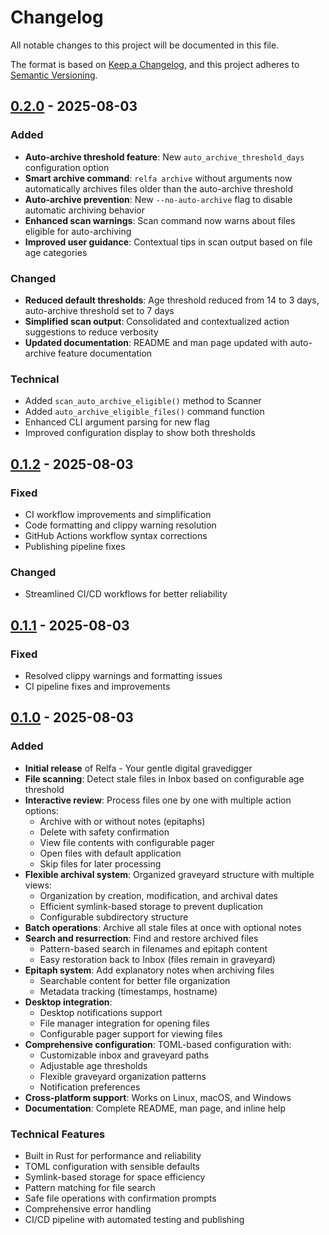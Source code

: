 # Changelog

All notable changes to this project will be documented in this file.

The format is based on [Keep a Changelog](https://keepachangelog.com/en/1.0.0/),
and this project adheres to [Semantic Versioning](https://semver.org/spec/v2.0.0.html).

## [0.2.0] - 2025-08-03

### Added
- **Auto-archive threshold feature**: New `auto_archive_threshold_days` configuration option
- **Smart archive command**: `relfa archive` without arguments now automatically archives files older than the auto-archive threshold
- **Auto-archive prevention**: New `--no-auto-archive` flag to disable automatic archiving behavior
- **Enhanced scan warnings**: Scan command now warns about files eligible for auto-archiving
- **Improved user guidance**: Contextual tips in scan output based on file age categories

### Changed
- **Reduced default thresholds**: Age threshold reduced from 14 to 3 days, auto-archive threshold set to 7 days
- **Simplified scan output**: Consolidated and contextualized action suggestions to reduce verbosity
- **Updated documentation**: README and man page updated with auto-archive feature documentation

### Technical
- Added `scan_auto_archive_eligible()` method to Scanner
- Added `auto_archive_eligible_files()` command function
- Enhanced CLI argument parsing for new flag
- Improved configuration display to show both thresholds

## [0.1.2] - 2025-08-03

### Fixed
- CI workflow improvements and simplification
- Code formatting and clippy warning resolution
- GitHub Actions workflow syntax corrections
- Publishing pipeline fixes

### Changed
- Streamlined CI/CD workflows for better reliability

## [0.1.1] - 2025-08-03

### Fixed
- Resolved clippy warnings and formatting issues
- CI pipeline fixes and improvements

## [0.1.0] - 2025-08-03

### Added
- **Initial release** of Relfa - Your gentle digital gravedigger
- **File scanning**: Detect stale files in Inbox based on configurable age threshold
- **Interactive review**: Process files one by one with multiple action options:
  - Archive with or without notes (epitaphs)
  - Delete with safety confirmation
  - View file contents with configurable pager
  - Open files with default application
  - Skip files for later processing
- **Flexible archival system**: Organized graveyard structure with multiple views:
  - Organization by creation, modification, and archival dates
  - Efficient symlink-based storage to prevent duplication
  - Configurable subdirectory structure
- **Batch operations**: Archive all stale files at once with optional notes
- **Search and resurrection**: Find and restore archived files
  - Pattern-based search in filenames and epitaph content
  - Easy restoration back to Inbox (files remain in graveyard)
- **Epitaph system**: Add explanatory notes when archiving files
  - Searchable content for better file organization
  - Metadata tracking (timestamps, hostname)
- **Desktop integration**: 
  - Desktop notifications support
  - File manager integration for opening files
  - Configurable pager support for viewing files
- **Comprehensive configuration**: TOML-based configuration with:
  - Customizable inbox and graveyard paths
  - Adjustable age thresholds
  - Flexible graveyard organization patterns
  - Notification preferences
- **Cross-platform support**: Works on Linux, macOS, and Windows
- **Documentation**: Complete README, man page, and inline help

### Technical Features
- Built in Rust for performance and reliability
- TOML configuration with sensible defaults
- Symlink-based storage for space efficiency
- Pattern matching for file search
- Safe file operations with confirmation prompts
- Comprehensive error handling
- CI/CD pipeline with automated testing and publishing

[0.2.0]: https://github.com/nilp0inter/relfa/compare/v0.1.2...v0.2.0
[0.1.2]: https://github.com/nilp0inter/relfa/compare/v0.1.1...v0.1.2
[0.1.1]: https://github.com/nilp0inter/relfa/compare/v0.1.0...v0.1.1
[0.1.0]: https://github.com/nilp0inter/relfa/releases/tag/v0.1.0